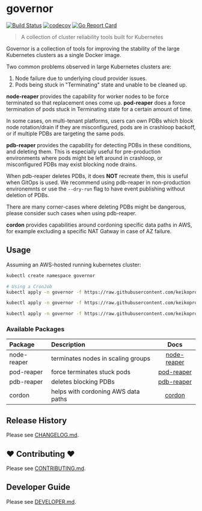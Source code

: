 # governor
[![Build Status](https://travis-ci.org/keikoproj/governor.svg?branch=master)](https://travis-ci.org/keikoproj/governor)
[![codecov](https://codecov.io/gh/keikoproj/governor/branch/master/graph/badge.svg)](https://codecov.io/gh/keikoproj/governor)
[![Go Report Card](https://goreportcard.com/badge/github.com/keikoproj/governor)](https://goreportcard.com/report/github.com/keikoproj/governor)
> A collection of cluster reliability tools built for Kubernetes

Governor is a collection of tools for improving the stability of the large Kubernetes clusters as a single Docker image.

Two common problems observed in large Kubernetes clusters are:

1. Node failure due to underlying cloud provider issues.
2. Pods being stuck in "Terminating" state and unable to be cleaned up.

**node-reaper** provides the capability for worker nodes to be force terminated so that replacement ones come up.
**pod-reaper** does a force termination of pods stuck in Terminating state for a certain amount of time.

In some cases, on multi-tenant platforms, users can own PDBs which block node rotation/drain if they are misconfigured, pods are in crashloop backoff, or if multiple PDBs are targeting the same pods.

**pdb-reaper** provides the capability for detecting PDBs in these conditions, and deleting them. This is especially useful for pre-production environments where pods might be left around in crashloop, or misconfigured PDBs may exist blocking node drains.

When pdb-reaper deletes PDBs, it does **NOT** recreate them, this is useful when GitOps is used. We recommend using pdb-reaper in non-production environemnts or use the `--dry-run` flag to have event publishing without deletion of PDBs.

There are many corner-cases where deleting PDBs might be dangerous, please consider such cases when using pdb-reaper.

**cordon** provides capabilities around cordoning specific data paths in AWS, for example excluding a specific NAT Gatway in case of AZ failure.

## Usage

Assuming an AWS-hosted running kubernetes cluster:

```sh
kubectl create namespace governor

# Using a CronJob
kubectl apply -n governor -f https://raw.githubusercontent.com/keikoproj/governor/master/examples/node-reaper.yaml

kubectl apply -n governor -f https://raw.githubusercontent.com/keikoproj/governor/master/examples/pod-reaper.yaml

kubectl apply -n governor -f https://raw.githubusercontent.com/keikoproj/governor/master/examples/pdb-reaper.yaml
```

### Available Packages

| Package | Description | Docs
| :--- | :--- | :---: |
| node-reaper | terminates nodes in scaling groups | [node-reaper](pkg/reaper/README.md#node-reaper) |
| pod-reaper | force terminates stuck pods | [pod-reaper](pkg/reaper/README.md#pod-reaper) |
| pdb-reaper | deletes blocking PDBs | [pdb-reaper](pkg/reaper/README.md#pdb-reaper) |
| cordon | helps with cordoning AWS data paths | [cordon](pkg/cordon/README.md#cordon)

## Release History

Please see [CHANGELOG.md](.github/CHANGELOG.md).

## ❤ Contributing ❤

Please see [CONTRIBUTING.md](.github/CONTRIBUTING.md).

## Developer Guide

Please see [DEVELOPER.md](.github/DEVELOPER.md).
